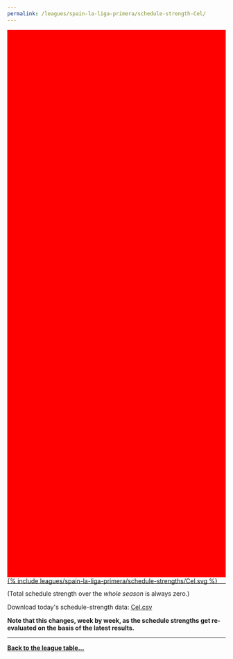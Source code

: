```yaml
---
permalink: /leagues/spain-la-liga-primera/schedule-strength-Cel/
---
```


<style>
.svg-wrap {
    background-color:red;
    height:0;
    padding-top:250%; /* 350px/550px */
    position: relative;
}

svg {
    background-color: white;
    height: 100%;
    display:block;
    width: 100%;
    position: absolute;
    top:0;
    left:0;
}
</style>


<div class="svg-wrap">
{% include leagues/spain-la-liga-primera/schedule-strengths/Cel.svg %}
</div>

-----

(Total schedule strength over the *whole season* is always zero.)


Download today's schedule-strength data: [Cel.csv](/assets/leagues/spain-la-liga-primera/2019/schedule-strengths/Cel.csv)

**Note that this changes, week by week, as the schedule strengths get re-evaluated on the
basis of the latest results.**

-----

[**Back to the league table...**](/leagues/spain-la-liga-primera)


